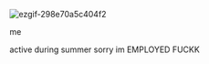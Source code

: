 ![ezgif-298e70a5c404f2](https://github.com/user-attachments/assets/d5ff05ba-e225-415c-b0cd-728d68192c72)




me

active during summer sorry im EMPLOYED FUCKK












